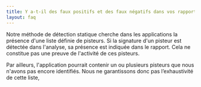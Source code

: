 ```yaml
---
title: Y a-t-il des faux positifs et des faux négatifs dans vos rapports ?
layout: faq
---
```


Notre méthode de détection statique cherche dans les applications la présence d'une liste définie de pisteurs. Si la signature d'un pisteur est détectée dans l'analyse, sa présence est indiquée dans le rapport. Cela ne constitue pas une preuve de l'activité de ces pisteurs.

Par ailleurs, l'application pourrait contenir un ou plusieurs pisteurs que nous n'avons pas encore identifiés. Nous ne garantissons donc pas l’exhaustivité de cette liste,

